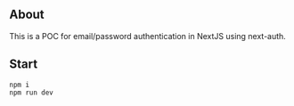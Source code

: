 ## About

This is a POC for email/password authentication in NextJS using next-auth.

## Start

```
npm i
npm run dev
```
